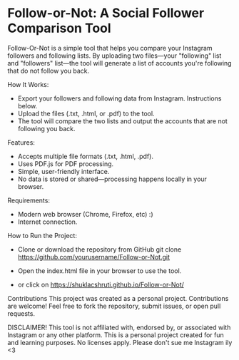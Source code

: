 # Follow-or-Not: A Social Follower Comparison Tool

Follow-Or-Not is a simple tool that helps you compare your Instagram followers and following lists. By uploading two files—your "following" list and "followers" list—the tool will generate a list of accounts you're following that do not follow you back.

How It Works: 
- Export your followers and following data from Instagram. Instructions below.
- Upload the files (.txt, .html, or .pdf) to the tool.
- The tool will compare the two lists and output the accounts that are not following you back.

Features: 
- Accepts multiple file formats (.txt, .html, .pdf).
- Uses PDF.js for PDF processing.
- Simple, user-friendly interface.
- No data is stored or shared—processing happens locally in your browser.

Requirements: 
- Modern web browser (Chrome, Firefox, etc) :)
- Internet connection.

How to Run the Project: 
- Clone or download the repository from GitHub
    git clone https://github.com/yourusername/Follow-or-Not.git
- Open the index.html file in your browser to use the tool.

- or click on https://shuklacshruti.github.io/Follow-or-Not/   

Contributions
This project was created as a personal project. Contributions are welcome!
Feel free to fork the repository, submit issues, or open pull requests.

DISCLAIMER!
This tool is not affiliated with, endorsed by, or associated with Instagram or any other platform. This is a personal project created for fun and learning purposes. No licenses apply. Please don't sue me Instagram ily <3






